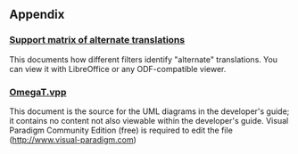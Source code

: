 ## Appendix

### [Support matrix of alternate translations](assets/MultipleTranslationFieldsForFilters.ods)

   This documents how different filters identify "alternate" translations. You can
   view it with LibreOffice or any ODF-compatible viewer.

### [OmegaT.vpp](assets/OmegaT.vpp)

   This document is the source for the UML diagrams in the developer's guide; it
   contains no content not also viewable within the developer's guide.
   Visual Paradigm Community Edition (free) is required to edit the file
   (http://www.visual-paradigm.com)

